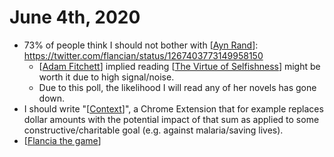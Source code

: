 # June 4th, 2020
- 73% of people think I should not bother with [[Ayn Rand]]: https://twitter.com/flancian/status/1267403773149958150
    - [[Adam Fitchett]] implied reading [[The Virtue of Selfishness]] might be worth it due to high signal/noise.
    - Due to this poll, the likelihood I will read any of her novels has gone down.
- I should write "[[Context]]", a Chrome Extension that for example replaces dollar amounts with the potential impact of that sum as applied to some constructive/charitable goal (e.g. against malaria/saving lives).
- [[Flancia the game]]

[//begin]: # "Autogenerated link references for markdown compatibility"
[Ayn Rand]: ../ayn-rand "ayn-rand"
[Adam Fitchett]: ../adam-fitchett "adam-fitchett"
[The Virtue of Selfishness]: ../the-virtue-of-selfishness "The Virtue of Selfishness"
[Context]: ../context "Context"
[Flancia the game]: ../flancia-the-game "Flancia the Game"
[//end]: # "Autogenerated link references"